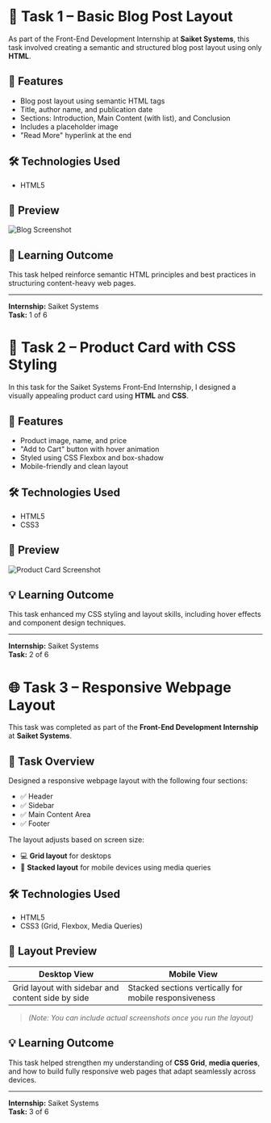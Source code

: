# 📝 Task 1 – Basic Blog Post Layout

As part of the Front-End Development Internship at **Saiket Systems**, this task involved creating a semantic and structured blog post layout using only **HTML**.

## 📌 Features

- Blog post layout using semantic HTML tags
- Title, author name, and publication date
- Sections: Introduction, Main Content (with list), and Conclusion
- Includes a placeholder image
- "Read More" hyperlink at the end

## 🛠️ Technologies Used

- HTML5

## 📸 Preview

![Blog Screenshot](https://via.placeholder.com/600x300)

## 🧠 Learning Outcome

This task helped reinforce semantic HTML principles and best practices in structuring content-heavy web pages.

---

**Internship:** Saiket Systems  
**Task:** 1 of 6  


# 🛒 Task 2 – Product Card with CSS Styling

In this task for the Saiket Systems Front-End Internship, I designed a visually appealing product card using **HTML** and **CSS**.

## 📌 Features

- Product image, name, and price
- "Add to Cart" button with hover animation
- Styled using CSS Flexbox and box-shadow
- Mobile-friendly and clean layout

## 🛠️ Technologies Used

- HTML5
- CSS3

## 📸 Preview

![Product Card Screenshot](https://via.placeholder.com/300x200)

## 💡 Learning Outcome

This task enhanced my CSS styling and layout skills, including hover effects and component design techniques.

---

**Internship:** Saiket Systems  
**Task:** 2 of 6  

# 🌐 Task 3 – Responsive Webpage Layout

This task was completed as part of the **Front-End Development Internship** at **Saiket Systems**.

## 📌 Task Overview

Designed a responsive webpage layout with the following four sections:

- ✅ Header
- ✅ Sidebar
- ✅ Main Content Area
- ✅ Footer

The layout adjusts based on screen size:
- 💻 **Grid layout** for desktops
- 📱 **Stacked layout** for mobile devices using media queries

## 🛠️ Technologies Used

- HTML5
- CSS3 (Grid, Flexbox, Media Queries)

## 📸 Layout Preview

| Desktop View | Mobile View |
|--------------|-------------|
| Grid layout with sidebar and content side by side | Stacked sections vertically for mobile responsiveness |

> *(Note: You can include actual screenshots once you run the layout)*

## 💡 Learning Outcome

This task helped strengthen my understanding of **CSS Grid**, **media queries**, and how to build fully responsive web pages that adapt seamlessly across devices.

---

**Internship:** Saiket Systems  
**Task:** 3 of 6  

